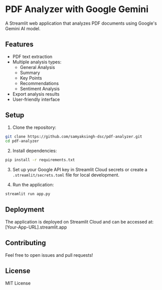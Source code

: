 # PDF Analyzer with Google Gemini

A Streamlit web application that analyzes PDF documents using Google's Gemini AI model.

## Features

- PDF text extraction
- Multiple analysis types:
  - General Analysis
  - Summary
  - Key Points
  - Recommendations
  - Sentiment Analysis
- Export analysis results
- User-friendly interface

## Setup

1. Clone the repository:
```bash
git clone https://github.com/samyaksingh-dsc/pdf-analyzer.git
cd pdf-analyzer
```

2. Install dependencies:
```bash
pip install -r requirements.txt
```

3. Set up your Google API key in Streamlit Cloud secrets or create a `.streamlit/secrets.toml` file for local development.

4. Run the application:
```bash
streamlit run app.py
```

## Deployment

The application is deployed on Streamlit Cloud and can be accessed at:
[Your-App-URL].streamlit.app

## Contributing

Feel free to open issues and pull requests!

## License

MIT License 
